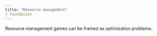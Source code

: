 ```yaml
---
title: "Resource management"
- foundation
---
```


Resource management games can be framed as optimization problems.